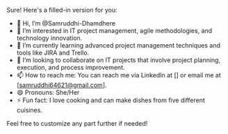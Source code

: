 Sure! Here's a filled-in version for you:

- 👋 Hi, I’m @Samruddhi-Dhamdhere
- 👀 I’m interested in IT project management, agile methodologies, and technology innovation.
- 🌱 I’m currently learning advanced project management techniques and tools like JIRA and Trello.
- 💞️ I’m looking to collaborate on IT projects that involve project planning, execution, and process improvement.
- 📫 How to reach me: You can reach me via LinkedIn at [] or email me at [samruddhi64621@gmail.com].
- 😄 Pronouns: She/Her
- ⚡ Fun fact:  I love cooking and can make dishes from five different cuisines.


Feel free to customize any part further if needed!

<!---
Samruddhi-Dhamdhere/Samruddhi-Dhamdhere is a ✨ special ✨ repository because its `README.md` (this file) appears on your GitHub profile.
You can click the Preview link to take a look at your changes.
--->
